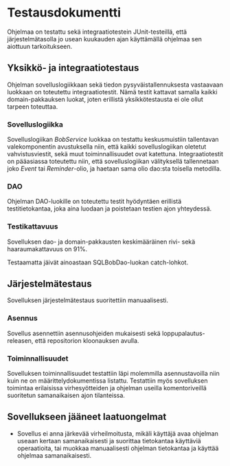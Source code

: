 # Testausdokumentti
Ohjelmaa on testattu sekä integraatiotestein JUnit-testeillä, että järjestelmätasolla jo usean kuukauden ajan käyttämällä ohjelmaa sen aiottuun tarkoitukseen.

## Yksikkö- ja integraatiotestaus

Ohjelman sovelluslogiikkaan sekä tiedon pysyväistallennuksesta vastaavaan luokkaan on toteutettu integraatiotestit. Nämä testit kattavat samalla kaikki domain-pakkauksen luokat, joten erillistä yksikkötestausta ei ole ollut tarpeen toteuttaa.

### Sovelluslogiikka

Sovelluslogiikan _BobService_ luokkaa on testattu keskusmuistiin tallentavan valekomponentin avustuksella niin, että kaikki sovelluslogiikan oletetut vahvistusviestit, sekä muut toiminnallisuudet ovat katettuna. Integraatiotestit on pääasiassa toteutettu niin, että sovelluslogiikan välityksellä tallennetaan joko _Event_ tai _Reminder_-olio, ja haetaan sama olio dao:sta toisella metodilla.

### DAO

Ohjelman DAO-luokille on toteutettu testit hyödyntäen erillistä testitietokantaa, joka aina luodaan ja poistetaan testien ajon yhteydessä.

### Testikattavuus

Sovelluksen dao- ja domain-pakkausten keskimääräinen rivi- sekä haaraumakattavuus on 91%.



Testaamatta jäivät ainoastaan SQLBobDao-luokan catch-lohkot.

## Järjestelmätestaus

Sovelluksen järjestelmätestaus suoritettiin manuaalisesti. 

### Asennus

Sovellus asennettiin asennusohjeiden mukaisesti sekä loppupalautus-releasen, että repositorion kloonauksen avulla.

### Toiminnallisuudet

Sovelluksen toiminnallisuudet testattiin läpi molemmilla asennustavoilla niin kuin ne on määrittelydokumentissa listattu. Testattiin myös sovelluksen toimintaa erilaisissa virhesyötteiden ja ohjelman useilla komentoriveillä suoritetun samanaikaisen ajon tilanteissa. 

## Sovellukseen jääneet laatuongelmat

* Sovellus ei anna järkevää virheilmoitusta, mikäli käyttäjä avaa ohjelman useaan kertaan samanaikaisesti ja suorittaa tietokantaa käyttäviä operaatioita, tai muokkaa manuaalisesti ohjelman tietokantaa ja käyttää ohjelmaa samanaikaisesti.
